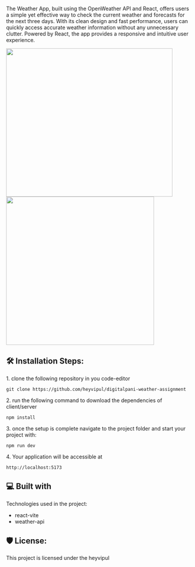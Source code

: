 The Weather App, built using the OpenWeather API and React, offers users a simple yet effective way to check the current weather and forecasts for the next three days. With its clean design and fast performance, users can quickly access accurate weather information without any unnecessary clutter. Powered by React, the app provides a responsive and intuitive user experience.

<img src="https://github.com/heyvipul/digitalpani-weather-assignment/assets/131906819/85e7b387-22db-4d20-bb4b-7225d928d3ec" width="450" height="400" /> <img src="https://github.com/heyvipul/digitalpani-weather-assignment/assets/131906819/d02cb784-b708-41cc-b871-99a8313e32a2" width="400" height="400" />

<h2>🛠️ Installation Steps:</h2>

<p>1. clone the following repository in you code-editor</p>

```
git clone https://github.com/heyvipul/digitalpani-weather-assignment
```

<p>2. run the following command to download the dependencies of client/server</p>

```
npm install
```
<p>3. once the setup is complete navigate to the project folder and start your project with:</p>

```
npm run dev 
```

<p>4. Your application will be accessible at</p>

```
http://localhost:5173 
```

<h2>💻 Built with</h2>

Technologies used in the project:

*   react-vite
*   weather-api

<h2>🛡️ License:</h2>

This project is licensed under the heyvipul
